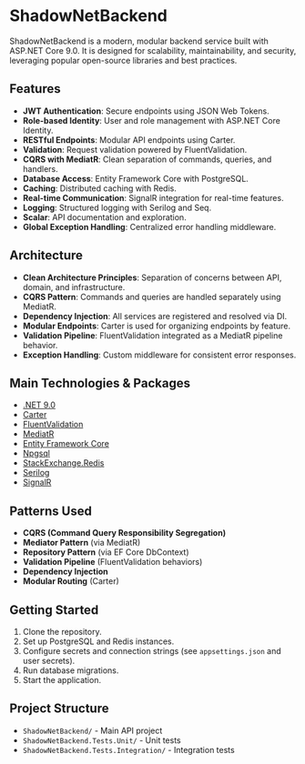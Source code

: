﻿# ShadowNetBackend

ShadowNetBackend is a modern, modular backend service built with ASP.NET Core 9.0. It is designed for scalability, maintainability, and security, leveraging popular open-source libraries and best practices.

## Features

- **JWT Authentication**: Secure endpoints using JSON Web Tokens.
- **Role-based Identity**: User and role management with ASP.NET Core Identity.
- **RESTful Endpoints**: Modular API endpoints using Carter.
- **Validation**: Request validation powered by FluentValidation.
- **CQRS with MediatR**: Clean separation of commands, queries, and handlers.
- **Database Access**: Entity Framework Core with PostgreSQL.
- **Caching**: Distributed caching with Redis.
- **Real-time Communication**: SignalR integration for real-time features.
- **Logging**: Structured logging with Serilog and Seq.
- **Scalar**: API documentation and exploration.
- **Global Exception Handling**: Centralized error handling middleware.

## Architecture

- **Clean Architecture Principles**: Separation of concerns between API, domain, and infrastructure.
- **CQRS Pattern**: Commands and queries are handled separately using MediatR.
- **Dependency Injection**: All services are registered and resolved via DI.
- **Modular Endpoints**: Carter is used for organizing endpoints by feature.
- **Validation Pipeline**: FluentValidation integrated as a MediatR pipeline behavior.
- **Exception Handling**: Custom middleware for consistent error responses.

## Main Technologies & Packages

- [.NET 9.0](https://dotnet.microsoft.com/)
- [Carter](https://github.com/CarterCommunity/Carter)
- [FluentValidation](https://fluentvalidation.net/)
- [MediatR](https://github.com/jbogard/MediatR)
- [Entity Framework Core](https://docs.microsoft.com/ef/core/)
- [Npgsql](https://www.npgsql.org/)
- [StackExchange.Redis](https://stackexchange.github.io/StackExchange.Redis/)
- [Serilog](https://serilog.net/)
- [SignalR](https://docs.microsoft.com/aspnet/core/signalr/)

## Patterns Used

- **CQRS (Command Query Responsibility Segregation)**
- **Mediator Pattern** (via MediatR)
- **Repository Pattern** (via EF Core DbContext)
- **Validation Pipeline** (FluentValidation behaviors)
- **Dependency Injection**
- **Modular Routing** (Carter)

## Getting Started

1. Clone the repository.
2. Set up PostgreSQL and Redis instances.
3. Configure secrets and connection strings (see `appsettings.json` and user secrets).
4. Run database migrations.
5. Start the application.

## Project Structure

- `ShadowNetBackend/` - Main API project
- `ShadowNetBackend.Tests.Unit/` - Unit tests
- `ShadowNetBackend.Tests.Integration/` - Integration tests